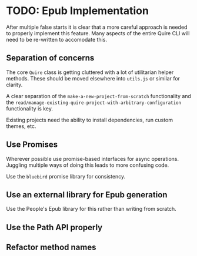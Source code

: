 # TODO: Epub Implementation

After multiple false starts it is clear that a more careful approach is needed
to properly implement this feature. Many aspects of the entire Quire CLI will
need to be re-written to accomodate this.

## Separation of concerns

The core `Quire` class is getting cluttered with a lot of utilitarian helper
methods. These should be moved elsewhere into `utils.js` or similar for clarity.

A clear separation of the `make-a-new-project-from-scratch` functionality and
the `read/manage-existing-quire-project-with-arbitrary-configuration`
functionality is key.

Existing projects need the ability to install dependencies, run custom themes, etc.

## Use Promises

Wherever possible use promise-based interfaces for async operations. Juggling
multiple ways of doing this leads to more confusing code.

Use the `bluebird` promise library for consistency.

## Use an external library for Epub generation

Use the People's Epub library for this rather than writing from scratch.

## Use the Path API properly

## Refactor method names
